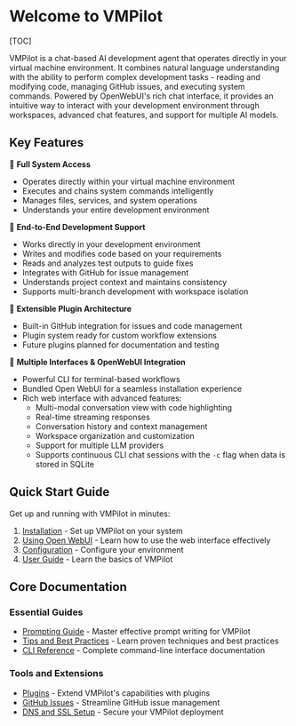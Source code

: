 # Welcome to VMPilot

[TOC]

VMPilot is a chat-based AI development agent that operates directly in your virtual machine environment. It combines natural language understanding with the ability to perform complex development tasks - reading and modifying code, managing GitHub issues, and executing system commands. Powered by OpenWebUI's rich chat interface, it provides an intuitive way to interact with your development environment through workspaces, advanced chat features, and support for multiple AI models.

## Key Features

🔹 **Full System Access**

- Operates directly within your virtual machine environment
- Executes and chains system commands intelligently
- Manages files, services, and system operations
- Understands your entire development environment

🔹 **End-to-End Development Support**

- Works directly in your development environment
- Writes and modifies code based on your requirements
- Reads and analyzes test outputs to guide fixes
- Integrates with GitHub for issue management
- Understands project context and maintains consistency
- Supports multi-branch development with workspace isolation

🔹 **Extensible Plugin Architecture**

- Built-in GitHub integration for issues and code management
- Plugin system ready for custom workflow extensions
- Future plugins planned for documentation and testing

🔹 **Multiple Interfaces & OpenWebUI Integration**

- Powerful CLI for terminal-based workflows
- Bundled Open WebUI for a seamless installation experience
- Rich web interface with advanced features:
  - Multi-modal conversation view with code highlighting
  - Real-time streaming responses
  - Conversation history and context management
  - Workspace organization and customization
  - Support for multiple LLM providers
  - Supports continuous CLI chat sessions with the `-c` flag when data is stored in SQLite

## Quick Start Guide

Get up and running with VMPilot in minutes:

1. [Installation](installation.md) - Set up VMPilot on your system
2. [Using Open WebUI](using-webui.md) - Learn how to use the web interface effectively
3. [Configuration](configuration.md) - Configure your environment
4. [User Guide](user-guide.md) - Learn the basics of VMPilot

## Core Documentation

### Essential Guides
- [Prompting Guide](prompting.md) - Master effective prompt writing for VMPilot
- [Tips and Best Practices](tips.md) - Learn proven techniques and best practices
- [CLI Reference](cli.md) - Complete command-line interface documentation

### Tools and Extensions
- [Plugins](plugins/overview.md) - Extend VMPilot's capabilities with plugins
- [GitHub Issues](plugins/github.md) - Streamline GitHub issue management
- [DNS and SSL Setup](dns_ssl_setup.md) - Secure your VMPilot deployment
